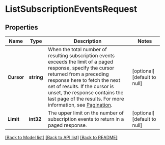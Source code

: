 # ListSubscriptionEventsRequest

## Properties

 Name       | Type       | Description                                                                                                                                                                                                                                                                                                                                                                        | Notes                        
------------|------------|------------------------------------------------------------------------------------------------------------------------------------------------------------------------------------------------------------------------------------------------------------------------------------------------------------------------------------------------------------------------------------|------------------------------
 **Cursor** | **string** | When the total number of resulting subscription events exceeds the limit of a paged response,  specify the cursor returned from a preceding response here to fetch the next set of results. If the cursor is unset, the response contains the last page of the results.  For more information, see [Pagination](https://developer.squareup.com/docs/working-with-apis/pagination). | [optional] [default to null] 
 **Limit**  | **int32**  | The upper limit on the number of subscription events to return in a paged response.                                                                                                                                                                                                                                                                                                | [optional] [default to null] 

[[Back to Model list]](../README.md#documentation-for-models) [[Back to API list]](../README.md#documentation-for-api-endpoints) [[Back to README]](../README.md)

